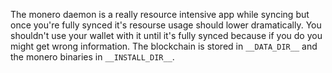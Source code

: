 The monero daemon is a really resource intensive app while syncing but once you're fully synced it's resourse usage should lower dramatically. You shouldn't use your wallet with it until it's fully synced because if you do you might get wrong information. The blockchain is stored in `__DATA_DIR__` and the monero binaries in `__INSTALL_DIR__`.